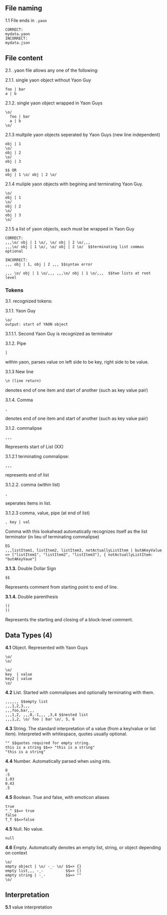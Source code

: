 
## File naming

1.1 File ends in `.yaon`

```
CORRECT:
mydata.yaon
INCORRECT:
mydata.json
```

## File content

2.1. .yaon file allows any one of the following:

2.1.1. single yaon object without Yaon Guy
```
foo | bar
a | b
```

2.1.2. single yaon object wrapped in Yaon Guys
```
\o/
  foo | bar
  a | b 
\o/
```

2.1.3 multpile yaon objects seperated by Yaon Guys (new line independent)
```
obj | 1
\o/
obj | 2
\o/
obj | 3

$$ OR
obj | 1 \o/ obj | 2 \o/
```

2.1.4 muliple yaon objects with begining and terminating Yaon Guy.
```
\o/
obj | 1
\o/
obj | 2
\o/
obj | 3
\o/
```
2.1.5 a list of yaon objects, each must be wrapped in Yaon Guy
```
CORRECT:
,,,\o/ obj | 1 \o/, \o/ obj | 2 \o/,,,
,,,\o/ obj | 1 \o/, \o/ obj | 2 \o/  $$terminating list commas optional

INCORRECT:
,,, obj | 1, obj | 2 ,,, $$syntax error

,,, \o/ obj | 1 \o/,,, ,,,\o/ obj | 1 \o/,,,  $$two lists at root level
```

### Tokens

3.1. recognized tokens:

3.1.1. Yaon Guy
```
\o/
output: start of YAON object
```
3.1.1.1. Second Yaon Guy is recognized as terminator

3.1.2. Pipe
```
|
```
within yaon, parses value on left side to be key, right side to be value.

3.1.3 New line
```
\n (line return)
```
denotes end of one item and start of another (such as key value pair)

3.1.4. Comma
```
,
```
denotes end of one item and start of another (such as key value pair)

3.1.2. commalipse 
```
,,,
```
Represents start of List (XX)

3.1.2.1 terminating commalipse:
```
,,,
```
represents end of list

3.1.2.2. comma (within list)
```
,
```
seperates items in list.

3.1.2.3 comma, value, pipe (at end of list)
```
, key | val
```
Comma with this lookahead automatically recognizes itself as the list terminator (in lieu of terminating commalipse)
```
EG
,,,listItem1, listItem2, listItem3, notActuallyListItem | butAKeyValue
=> ["listItem1", "listItem2", "listItem3"], { notActuallyListItem: "butAKeyVaue"]
```
**3.1.3.** Double Dollar Sign
```
$$
```
Represents comment from starting point to end of line.

**3.1.4.** Double parenthesis
```
((
))
```
Represents the starting and closing of a block-level comment.

## Data Types (4)

**4.1** Object. Represented with Yaon Guys
```
\o/
\o/
```
```
\o/
key  | value
key2 | value
\o/
```
**4.2** List. Started with commalipses and optionally terminating with them.
```
,,,,,, $$empty list
,,,1,2,3,,,
,,,foo,bar,,,
,,,1,2, ,,,0,-1,,, ,3,4 $$nested list
,,,1,2, \o/ foo | bar \o/, 5, 6
```
**4.3** String. The standard interpretation of a value (from a key/value or list item). Interpreted with whitespace, quotes usually optional.
```
"" $$quotes required for empty string.
this is a string $$=> "this is a string"
"this is a string"
```
**4.4** Number. Automatically parsed when using ints.
```
0
-5
1.03
0.43
.5
```
**4.5** Boolean. True and false, with emoticon aliases
```
true
^_^ $$=> true
false
T_T $$=>false
```
**4.5** Null. No value.
```
null
```
**4.6** Empty. Automatically denotes an empty list, string, or object depending on context
```
\o/
empty object | \o/ -_- \o/ $$=> {}
empty list,,, -_-          $$=> []
empty string | -_-         $$=> ""
\o/
```


## Interpretation

**5.1** value interpretation



